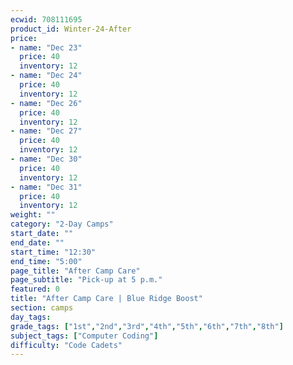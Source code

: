 ```yaml
---
ecwid: 708111695
product_id: Winter-24-After
price:
- name: "Dec 23"
  price: 40
  inventory: 12
- name: "Dec 24"
  price: 40
  inventory: 12
- name: "Dec 26"
  price: 40
  inventory: 12
- name: "Dec 27"
  price: 40
  inventory: 12
- name: "Dec 30"
  price: 40
  inventory: 12
- name: "Dec 31"
  price: 40
  inventory: 12
weight: ""
category: "2-Day Camps"
start_date: ""
end_date: ""
start_time: "12:30"
end_time: "5:00"
page_title: "After Camp Care"
page_subtitle: "Pick-up at 5 p.m."
featured: 0
title: "After Camp Care | Blue Ridge Boost"
section: camps
day_tags: 
grade_tags: ["1st","2nd","3rd","4th","5th","6th","7th","8th"]
subject_tags: ["Computer Coding"]
difficulty: "Code Cadets"
---
```


